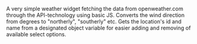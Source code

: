 A very simple weather widget fetching the data from openweather.com through the API-technology using basic JS. Converts the wind direction from degrees to "northerly", "southerly" etc. Gets the location's id and name from a designated object variable for easier adding and removing of available select options. 
